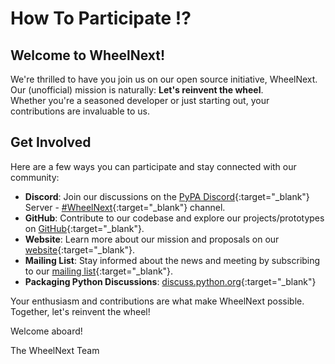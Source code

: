 # How To Participate !?

## Welcome to WheelNext!

We're thrilled to have you join us on our open source initiative, WheelNext.<br>
Our (unofficial) mission is naturally: **Let's reinvent the wheel**. <br>
Whether you're a seasoned developer or just starting out, your contributions
are invaluable to us.

## Get Involved

Here are a few ways you can participate and stay connected with our community:

- **Discord**: Join our discussions on the [PyPA Discord](https://discord.gg/pypa){:target="_blank"} Server -
[#WheelNext](https://discord.com/channels/803025117553754132/1279204588196597811){:target="_blank"} channel.
- **GitHub**: Contribute to our codebase and explore our projects/prototypes on [GitHub](https://github.com/wheelnext){:target="_blank"}.
- **Website**: Learn more about our mission and proposals on our [website](https://wheelnext.dev){:target="_blank"}.
- **Mailing List**: Stay informed about the news and meeting by subscribing to our [mailing list](https://mail.python.org/mailman3/lists/wheelnext-announce.python.org/){:target="_blank"}.
- **Packaging Python Discussions**: [discuss.python.org](https://discuss.python.org/c/packaging/){:target="_blank"}

Your enthusiasm and contributions are what make WheelNext possible.<br>
Together, let's reinvent the wheel!

Welcome aboard!

The WheelNext Team
